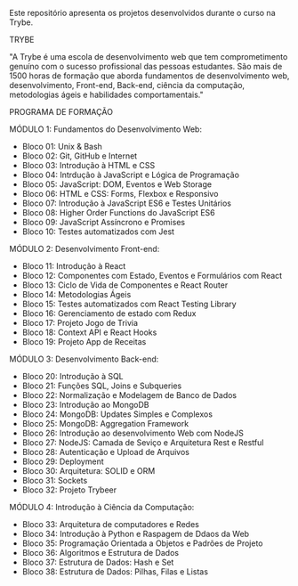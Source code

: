 Este repositório apresenta os projetos desenvolvidos durante o curso na Trybe.

TRYBE

"A Trybe é uma escola de desenvolvimento web que tem comprometimento genuíno com o sucesso profissional das pessoas estudantes. São mais de 1500 horas de formação que aborda fundamentos de desenvolvimento web, desenvolvimento, Front-end, Back-end, ciência da computação, metodologias ágeis e habilidades comportamentais."


PROGRAMA DE FORMAÇÃO


MÓDULO 1: Fundamentos do Desenvolvimento Web:

- Bloco 01: Unix & Bash
- Bloco 02: Git, GitHub e Internet
- Bloco 03: Introdução à HTML e CSS
- Bloco 04: Intrdução à JavaScript e Lógica de Programação
- Bloco 05: JavaScript: DOM, Eventos e Web Storage
- Bloco 06: HTML e CSS: Forms, Flexbox e Responsivo
- Bloco 07: Introdução à JavaScript ES6 e Testes Unitários
- Bloco 08: Higher Order Functions do JavaScript ES6
- Bloco 09: JavaScript Assíncrono e Promises
- Bloco 10: Testes automatizados com Jest


MÓDULO 2: Desenvolvimento Front-end:

- Bloco 11: Introdução à React
- Bloco 12: Componentes com Estado, Eventos e Formulários com React
- Bloco 13: Ciclo de Vida de Componentes e React Router
- Bloco 14: Metodologias Ágeis
- Bloco 15: Testes automatizados com React Testing Library
- Bloco 16: Gerenciamento de estado com Redux
- Bloco 17: Projeto Jogo de Trivia
- Bloco 18: Context API e React Hooks
- Bloco 19: Projeto App de Receitas


MÓDULO 3: Desenvolvimento Back-end:

- Bloco 20: Introdução à SQL
- Bloco 21: Funções SQL, Joins e Subqueries
- Bloco 22: Normalização e Modelagem de Banco de Dados
- Bloco 23: Introdução ao MongoDB
- Bloco 24: MongoDB: Updates Simples e Complexos
- Bloco 25: MongoDB: Aggregation Framework
- Bloco 26: Introdução ao desenvolvimento Web com NodeJS
- Bloco 27: NodeJS: Camada de Seviço e Arquitetura Rest e Restful
- Bloco 28: Autenticação e Upload de Arquivos
- Bloco 29: Deployment
- Bloco 30: Arquitetura: SOLID e ORM
- Bloco 31: Sockets
- Bloco 32: Projeto Trybeer


MÓDULO 4: Introdução à Ciência da Computação:

- Bloco 33: Arquitetura de computadores e Redes
- Bloco 34: Introdução à Python e Raspagem de Ddaos da Web
- Bloco 35: Programação Orientada a Objetos e Padrões de Projeto
- Bloco 36: Algoritmos e Estrutura de Dados
- Bloco 37: Estrutura de Dados: Hash e Set
- Bloco 38: Estrutura de Dados: Pilhas, Filas e Listas

